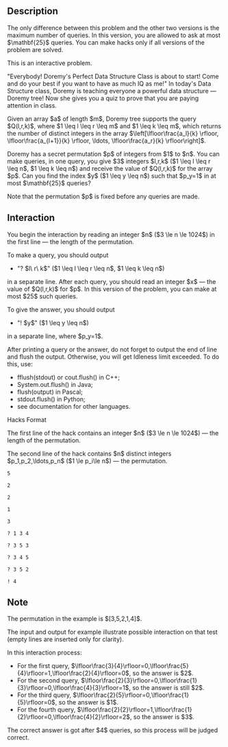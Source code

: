 ## Description

<div><p><span class="tex-font-style-bf">The only difference between this problem and the other two versions is the maximum number of queries. In this version, you are allowed to ask at most $\mathbf{25}$ queries. You can make hacks only if all versions of the problem are solved.</span></p><p><span class="tex-font-style-it">This is an interactive problem</span>.</p><p><span class="tex-font-style-it">"Everybody! Doremy's Perfect Data Structure Class is about to start! Come and do your best if you want to have as much IQ as me!" In today's Data Structure class, Doremy is teaching everyone a powerful data structure&nbsp;— Doremy tree! Now she gives you a quiz to prove that you are paying attention in class.</span></p><p>Given an array $a$ of length $m$, Doremy tree supports the query $Q(l,r,k)$, where $1 \leq l \leq r \leq m$ and $1 \leq k \leq m$, which returns the number of distinct integers in the array $\left[\lfloor\frac{a_l}{k} \rfloor, \lfloor\frac{a_{l+1}}{k} \rfloor, \ldots, \lfloor\frac{a_r}{k} \rfloor\right]$.</p><p>Doremy has a secret permutation $p$ of integers from $1$ to $n$. You can make queries, in one query, you give $3$ integers $l,r,k$ ($1 \leq l \leq r \leq n$, $1 \leq k \leq n$) and receive the value of $Q(l,r,k)$ for the array $p$. Can you find the index $y$ ($1 \leq y \leq n$) such that $p_y=1$ in <span class="tex-font-style-bf">at most</span> $\mathbf{25}$ queries?</p><p>Note that the permutation $p$ is fixed before any queries are made.</p></div><div><h2>Interaction</h2><p>You begin the interaction by reading an integer $n$ ($3 \le n \le 1024$) in the first line&nbsp;— the length of the permutation.</p><p>To make a query, you should output </p><ul> <li> "? $l\ r\ k$" ($1 \leq l \leq r \leq n$, $1 \leq k \leq n$) </li></ul> in a separate line. After each query, you should read an integer $x$&nbsp;— the value of $Q(l,r,k)$ for $p$. In this version of the problem, you can make at most $25$ such queries.<p>To give the answer, you should output </p><ul> <li> "! $y$" ($1 \leq y \leq n$) </li></ul> in a separate line, where $p_y=1$.<p>After printing a query or the answer, do not forget to output the end of line and flush the output. Otherwise, you will get <span class="tex-font-style-tt">Idleness limit exceeded</span>. To do this, use: </p><ul> <li> <span class="tex-font-style-tt">fflush(stdout)</span> or <span class="tex-font-style-tt">cout.flush()</span> in C++; </li><li> <span class="tex-font-style-tt">System.out.flush(</span>) in Java; </li><li> <span class="tex-font-style-tt">flush(output)</span> in Pascal; </li><li> <span class="tex-font-style-tt">stdout.flush()</span> in Python; </li><li> see documentation for other languages. </li></ul><p><span class="tex-font-style-bf"><span class="tex-font-style-section">Hacks Format</span></span></p><p>The first line of the hack contains an integer $n$ ($3 \le n \le 1024$)&nbsp;— the length of the permutation.</p><p>The second line of the hack contains $n$ distinct integers $p_1,p_2,\ldots,p_n$ ($1 \le p_i\le n$)&nbsp;— the permutation.</p></div>





```input1
5

2

2

1

3
```




```output1
? 1 3 4

? 3 5 3

? 3 4 5

? 3 5 2

! 4
```



## Note

<p>The permutation in the example is $[3,5,2,1,4]$.</p><p>The input and output for example illustrate possible interaction on that test (empty lines are inserted only for clarity).</p><p>In this interaction process:</p><ul> <li> For the first query, $\lfloor\frac{3}{4}\rfloor=0,\lfloor\frac{5}{4}\rfloor=1,\lfloor\frac{2}{4}\rfloor=0$, so the answer is $2$.</li><li> For the second query, $\lfloor\frac{2}{3}\rfloor=0,\lfloor\frac{1}{3}\rfloor=0,\lfloor\frac{4}{3}\rfloor=1$, so the answer is still $2$.</li><li> For the third query, $\lfloor\frac{2}{5}\rfloor=0,\lfloor\frac{1}{5}\rfloor=0$, so the answer is $1$.</li><li> For the fourth query, $\lfloor\frac{2}{2}\rfloor=1,\lfloor\frac{1}{2}\rfloor=0,\lfloor\frac{4}{2}\rfloor=2$, so the answer is $3$. </li></ul><p>The correct answer is got after $4$ queries, so this process will be judged correct.</p>
